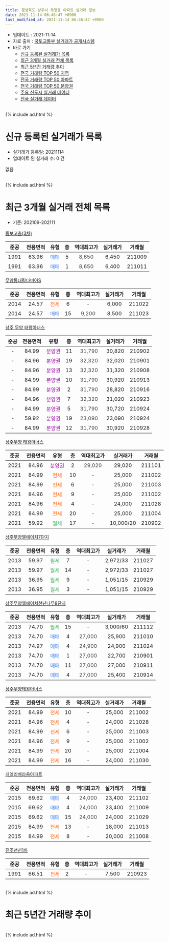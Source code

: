 ```yaml
---
title: 경상북도 상주시 무양동 아파트 실거래 정보
date: 2021-11-14 06:46:47 +0900
last_modified_at: 2021-11-14 06:46:47 +0900
---
```


* 업데이트 : 2021-11-14
* 자료 출처 : [국토교통부 실거래가 공개시스템](http://rt.molit.go.kr)
* 바로 가기
    * [신규 등록된 실거래가 목록](#신규-등록된-실거래가-목록)
    * [최근 3개월 실거래 전체 목록](#최근-3개월-실거래-전체-목록)
    * [최근 5년간 거래량 추이](#최근-5년간-거래량-추이)
    * [전국 거래량 TOP 50 지역](https://inasie.github.io/apt-trade-info/최근-3개월-전국에서-가장-거래가-많이-발생한-지역)
    * [전국 거래량 TOP 50 아파트](https://inasie.github.io/apt-trade-info/최근-3개월-전국에서-가장-거래가-많이-발생한-아파트)
    * [전국 거래량 TOP 50 분양권](https://inasie.github.io/apt-trade-info/최근-3개월-전국에서-가장-거래가-많이-발생한-분양권)
    * [주요 신도시 실거래 데이터](https://inasie.github.io/apt-trade-info/주요-신도시)
    * [전국 실거래 데이터](https://inasie.github.io/apt-trade-info/전국)
<br>
{% include ad.html %}
<br>

# 신규 등록된 실거래가 목록
* 실거래가 등록일: 20211114
* 업데이트 된 실거래 수: 0 건

없음

<br>
{% include ad.html %}
<br>

# 최근 3개월 실거래 전체 목록
* 기준: 202109-202111


[동보고층(3차)](https://search.naver.com/search.naver?query=%EA%B2%BD%EC%83%81%EB%B6%81%EB%8F%84+%EC%83%81%EC%A3%BC%EC%8B%9C+%EB%AC%B4%EC%96%91%EB%8F%99+%EB%8F%99%EB%B3%B4%EA%B3%A0%EC%B8%B5%283%EC%B0%A8%29)

|준공|전용면적|유형|층|역대최고가|실거래가|거래월|
|:---:|:---:|:---:|:---:|:---:|:---:|:---:|
|1991|63.96|<span style="color:#4285f3">매매</span>|5|<span style="color:#444444">8,650</span>|6,450|211009|
|1991|63.96|<span style="color:#4285f3">매매</span>|1|<span style="color:#444444">8,650</span>|6,400|211011|

[무양동대림다미아S](https://search.naver.com/search.naver?query=%EA%B2%BD%EC%83%81%EB%B6%81%EB%8F%84+%EC%83%81%EC%A3%BC%EC%8B%9C+%EB%AC%B4%EC%96%91%EB%8F%99+%EB%AC%B4%EC%96%91%EB%8F%99%EB%8C%80%EB%A6%BC%EB%8B%A4%EB%AF%B8%EC%95%84S)

|준공|전용면적|유형|층|역대최고가|실거래가|거래월|
|:---:|:---:|:---:|:---:|:---:|:---:|:---:|
|2014|24.57|<span style="color:#ff5a00">전세</span>|6|<span style="color:#444444">-</span>|6,000|211022|
|2014|24.57|<span style="color:#4285f3">매매</span>|15|<span style="color:#444444">9,200</span>|8,500|211023|

[상주 무양 태왕아너스](https://search.naver.com/search.naver?query=%EA%B2%BD%EC%83%81%EB%B6%81%EB%8F%84+%EC%83%81%EC%A3%BC%EC%8B%9C+%EB%AC%B4%EC%96%91%EB%8F%99+%EC%83%81%EC%A3%BC+%EB%AC%B4%EC%96%91+%ED%83%9C%EC%99%95%EC%95%84%EB%84%88%EC%8A%A4)

|준공|전용면적|유형|층|역대최고가|실거래가|거래월|
|:---:|:---:|:---:|:---:|:---:|:---:|:---:|
|-|84.99|<span style="color:#9C11A5">분양권</span>|11|<span style="color:#444444">31,790</span>|30,820|210902|
|-|84.96|<span style="color:#9C11A5">분양권</span>|19|<span style="color:#444444">32,320</span>|32,020|210901|
|-|84.96|<span style="color:#9C11A5">분양권</span>|13|<span style="color:#444444">32,320</span>|31,320|210908|
|-|84.99|<span style="color:#9C11A5">분양권</span>|10|<span style="color:#444444">31,790</span>|30,920|210913|
|-|84.99|<span style="color:#9C11A5">분양권</span>|2|<span style="color:#444444">31,790</span>|28,820|210916|
|-|84.96|<span style="color:#9C11A5">분양권</span>|7|<span style="color:#444444">32,320</span>|31,020|210923|
|-|84.99|<span style="color:#9C11A5">분양권</span>|5|<span style="color:#444444">31,790</span>|30,720|210924|
|-|59.92|<span style="color:#9C11A5">분양권</span>|19|<span style="color:#444444">23,090</span>|23,090|210924|
|-|84.99|<span style="color:#9C11A5">분양권</span>|12|<span style="color:#444444">31,790</span>|30,920|210928|

[상주무양 태왕아너스](https://search.naver.com/search.naver?query=%EA%B2%BD%EC%83%81%EB%B6%81%EB%8F%84+%EC%83%81%EC%A3%BC%EC%8B%9C+%EB%AC%B4%EC%96%91%EB%8F%99+%EC%83%81%EC%A3%BC%EB%AC%B4%EC%96%91+%ED%83%9C%EC%99%95%EC%95%84%EB%84%88%EC%8A%A4)

|준공|전용면적|유형|층|역대최고가|실거래가|거래월|
|:---:|:---:|:---:|:---:|:---:|:---:|:---:|
|2021|84.96|<span style="color:#9C11A5">분양권</span>|2|<span style="color:#444444">29,020</span>|29,020|211101|
|2021|84.99|<span style="color:#ff5a00">전세</span>|10|<span style="color:#444444">-</span>|25,000|211002|
|2021|84.99|<span style="color:#ff5a00">전세</span>|6|<span style="color:#444444">-</span>|25,000|211003|
|2021|84.96|<span style="color:#ff5a00">전세</span>|9|<span style="color:#444444">-</span>|25,000|211002|
|2021|84.96|<span style="color:#ff5a00">전세</span>|4|<span style="color:#444444">-</span>|24,000|211028|
|2021|84.99|<span style="color:#ff5a00">전세</span>|20|<span style="color:#444444">-</span>|25,000|211004|
|2021|59.92|<span style="color:#34a853">월세</span>|17|<span style="color:#444444">-</span>|10,000/20|210902|

[상주무양엘에이치7단지](https://search.naver.com/search.naver?query=%EA%B2%BD%EC%83%81%EB%B6%81%EB%8F%84+%EC%83%81%EC%A3%BC%EC%8B%9C+%EB%AC%B4%EC%96%91%EB%8F%99+%EC%83%81%EC%A3%BC%EB%AC%B4%EC%96%91%EC%97%98%EC%97%90%EC%9D%B4%EC%B9%987%EB%8B%A8%EC%A7%80)

|준공|전용면적|유형|층|역대최고가|실거래가|거래월|
|:---:|:---:|:---:|:---:|:---:|:---:|:---:|
|2013|59.97|<span style="color:#34a853">월세</span>|7|<span style="color:#444444">-</span>|2,972/33|211027|
|2013|59.97|<span style="color:#34a853">월세</span>|14|<span style="color:#444444">-</span>|2,972/33|211027|
|2013|36.95|<span style="color:#34a853">월세</span>|9|<span style="color:#444444">-</span>|1,051/15|210929|
|2013|36.95|<span style="color:#34a853">월세</span>|3|<span style="color:#444444">-</span>|1,051/15|210929|

[상주무양엘에이치천년나무8단지](https://search.naver.com/search.naver?query=%EA%B2%BD%EC%83%81%EB%B6%81%EB%8F%84+%EC%83%81%EC%A3%BC%EC%8B%9C+%EB%AC%B4%EC%96%91%EB%8F%99+%EC%83%81%EC%A3%BC%EB%AC%B4%EC%96%91%EC%97%98%EC%97%90%EC%9D%B4%EC%B9%98%EC%B2%9C%EB%85%84%EB%82%98%EB%AC%B48%EB%8B%A8%EC%A7%80)

|준공|전용면적|유형|층|역대최고가|실거래가|거래월|
|:---:|:---:|:---:|:---:|:---:|:---:|:---:|
|2013|74.70|<span style="color:#34a853">월세</span>|15|<span style="color:#444444">-</span>|3,000/60|211112|
|2013|74.70|<span style="color:#4285f3">매매</span>|4|<span style="color:#444444">27,000</span>|25,900|211010|
|2013|74.97|<span style="color:#4285f3">매매</span>|4|<span style="color:#444444">24,900</span>|24,900|211024|
|2013|74.70|<span style="color:#4285f3">매매</span>|1|<span style="color:#444444">27,000</span>|22,700|210901|
|2013|74.70|<span style="color:#4285f3">매매</span>|11|<span style="color:#444444">27,000</span>|27,000|210911|
|2013|74.70|<span style="color:#4285f3">매매</span>|4|<span style="color:#444444">27,000</span>|25,400|210914|

[상주무양태왕아너스](https://search.naver.com/search.naver?query=%EA%B2%BD%EC%83%81%EB%B6%81%EB%8F%84+%EC%83%81%EC%A3%BC%EC%8B%9C+%EB%AC%B4%EC%96%91%EB%8F%99+%EC%83%81%EC%A3%BC%EB%AC%B4%EC%96%91%ED%83%9C%EC%99%95%EC%95%84%EB%84%88%EC%8A%A4)

|준공|전용면적|유형|층|역대최고가|실거래가|거래월|
|:---:|:---:|:---:|:---:|:---:|:---:|:---:|
|2021|84.99|<span style="color:#ff5a00">전세</span>|10|<span style="color:#444444">-</span>|25,000|211002|
|2021|84.96|<span style="color:#ff5a00">전세</span>|4|<span style="color:#444444">-</span>|24,000|211028|
|2021|84.99|<span style="color:#ff5a00">전세</span>|6|<span style="color:#444444">-</span>|25,000|211003|
|2021|84.96|<span style="color:#ff5a00">전세</span>|9|<span style="color:#444444">-</span>|25,000|211002|
|2021|84.99|<span style="color:#ff5a00">전세</span>|20|<span style="color:#444444">-</span>|25,000|211004|
|2021|84.99|<span style="color:#ff5a00">전세</span>|16|<span style="color:#444444">-</span>|24,000|211030|

[지엘리베라움아파트](https://search.naver.com/search.naver?query=%EA%B2%BD%EC%83%81%EB%B6%81%EB%8F%84+%EC%83%81%EC%A3%BC%EC%8B%9C+%EB%AC%B4%EC%96%91%EB%8F%99+%EC%A7%80%EC%97%98%EB%A6%AC%EB%B2%A0%EB%9D%BC%EC%9B%80%EC%95%84%ED%8C%8C%ED%8A%B8)

|준공|전용면적|유형|층|역대최고가|실거래가|거래월|
|:---:|:---:|:---:|:---:|:---:|:---:|:---:|
|2015|69.62|<span style="color:#4285f3">매매</span>|4|<span style="color:#444444">24,000</span>|23,400|211102|
|2015|69.62|<span style="color:#4285f3">매매</span>|4|<span style="color:#444444">24,000</span>|23,400|211009|
|2015|69.62|<span style="color:#4285f3">매매</span>|15|<span style="color:#444444">24,000</span>|24,000|211029|
|2015|84.99|<span style="color:#ff5a00">전세</span>|13|<span style="color:#444444">-</span>|18,000|211013|
|2015|84.99|<span style="color:#ff5a00">전세</span>|8|<span style="color:#444444">-</span>|20,000|211008|


<script async src="//pagead2.googlesyndication.com/pagead/js/adsbygoogle.js"></script>
<!-- 기본 -->
<ins class="adsbygoogle"
     style="display:block"
     data-ad-client="ca-pub-2446590836940007"
     data-ad-slot="1659523306"
     data-ad-format="auto"
     data-full-width-responsive="true"></ins>
<script>
(adsbygoogle = window.adsbygoogle || []).push({});
</script>


[진주맨션1차](https://search.naver.com/search.naver?query=%EA%B2%BD%EC%83%81%EB%B6%81%EB%8F%84+%EC%83%81%EC%A3%BC%EC%8B%9C+%EB%AC%B4%EC%96%91%EB%8F%99+%EC%A7%84%EC%A3%BC%EB%A7%A8%EC%85%981%EC%B0%A8)

|준공|전용면적|유형|층|역대최고가|실거래가|거래월|
|:---:|:---:|:---:|:---:|:---:|:---:|:---:|
|1991|66.51|<span style="color:#ff5a00">전세</span>|2|<span style="color:#444444">-</span>|7,500|210923|


<br>
{% include ad.html %}
<br>

# 최근 5년간 거래량 추이


<div style="width:100%;">
    <canvas id="deal_progress" height="200"></canvas>
</div>

<script>
new Chart(document.getElementById("deal_progress"), {
    type: 'line',
    data: {
        labels: ['201611','201612','201701','201702','201703','201704','201705','201706','201707','201708','201709','201710','201711','201712','201801','201802','201803','201804','201805','201806','201807','201808','201809','201810','201811','201812','201901','201902','201903','201904','201905','201906','201907','201908','201909','201910','201911','201912','202001','202002','202003','202004','202005','202006','202007','202008','202009','202010','202011','202012','202101','202102','202103','202104','202105','202106','202107','202108','202109','202110','202111'],
        datasets: [{
            label: '매매',
            pointRadius: 1,
            data: [1, 4, 2, 2, 9, 8, 4, 2, 4, 4, 5, 7, 9, 4, 7, 4, 5, 1, 1, 5, 7, 5, 2, 7, 13, 4, 8, 3, 2, 5, 3, 4, 6, 3, 3, 11, 5, 9, 6, 10, 0, 6, 3, 6, 4, 6, 5, 7, 6, 7, 5, 2, 16, 28, 22, 20, 7, 10, 12, 7, 2],
            borderColor: "rgba(255, 201, 14, 1)",
            backgroundColor: "rgba(255, 201, 14, 0.5)",
            fill: false,
            lineTension: 0
        },{
            label: '전월세',
            pointRadius: 1,
            data: [7, 0, 3, 4, 4, 4, 0, 4, 2, 5, 4, 1, 0, 3, 4, 11, 4, 3, 1, 3, 1, 1, 4, 1, 1, 1, 5, 5, 3, 3, 0, 1, 3, 1, 0, 4, 3, 2, 5, 19, 3, 0, 1, 1, 1, 1, 0, 9, 5, 2, 2, 1, 5, 6, 1, 3, 3, 2, 4, 16, 1],
            borderColor: "rgba(0, 141, 185, 1)",
            backgroundColor: "rgba(0, 141, 185, 0.5)",
            fill: false,
            lineTension: 0
        }
        ]
    },
    options: {
        responsive: true,
        title: {
            display: false
        },
        tooltips: {
            mode: 'index',
            intersect: false
        },
        hover: {
            mode: 'nearest',
            intersect: true
        },
        scales: {
            xAxes: [{
                display: true,
                scaleLabel: {
                    display: true,
                    labelString: '년/월'
                }
            }],
            yAxes: [{
                display: true,
                ticks: {
                    suggestedMin: 0,
                },
                scaleLabel: {
                    display: true,
                    labelString: '실거래 수'
                }
            }]
        }
    }
});

</script>


<br>
{% include ad.html %}
<br>

